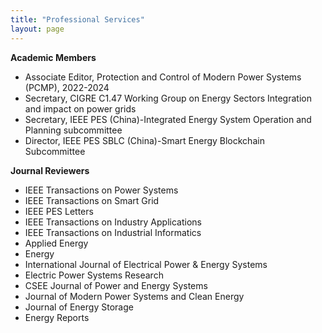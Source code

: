 ```yaml
---
title: "Professional Services"
layout: page
---
```


**Academic Members** 
* Associate Editor, Protection and Control of Modern Power Systems \(PCMP\), 2022\-2024
* Secretary, CIGRE C1\.47 Working Group on Energy Sectors Integration and impact on power grids
* Secretary, IEEE PES \(China\)\-Integrated Energy System Operation and Planning subcommittee
* Director, IEEE PES SBLC \(China\)-Smart Energy Blockchain Subcommittee

**Journal Reviewers** 
* IEEE Transactions on Power Systems
* IEEE Transactions on Smart Grid
* IEEE PES Letters
* IEEE Transactions on Industry Applications
* IEEE Transactions on Industrial Informatics
* Applied Energy
* Energy
* International Journal of Electrical Power & Energy Systems
* Electric Power Systems Research
* CSEE Journal of Power and Energy Systems
* Journal of Modern Power Systems and Clean Energy
* Journal of Energy Storage
* Energy Reports
